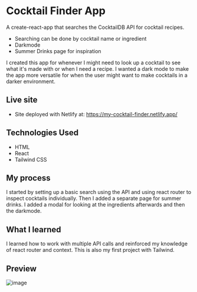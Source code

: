 # Cocktail Finder App
A create-react-app that searches the CocktailDB API for cocktail recipes.
- Searching can be done by cocktail name or ingredient
- Darkmode
- Summer Drinks page for inspiration

I created this app for whenever I might need to look up a cocktail to see what it's made with or when I need a recipe. I wanted a dark mode to make the app more versatile for when the user might want to make cocktails in a darker environment.

## Live site
- Site deployed with Netlify at: https://my-cocktail-finder.netlify.app/

## Technologies Used
- HTML
- React
- Tailwind CSS


## My process
I started by setting up a basic search using the API and using react router to inspect cocktails individually. Then I added a separate page for summer drinks.
I added a modal for looking at the ingredients afterwards and then the darkmode.

## What I learned
I learned how to work with multiple API calls and reinforced my knowledge of react router and context. This is also my first project with Tailwind.

## Preview
![image](https://user-images.githubusercontent.com/36387179/147546455-062dccc9-ac90-4a3e-b3bd-7d960c2e9d10.png)

